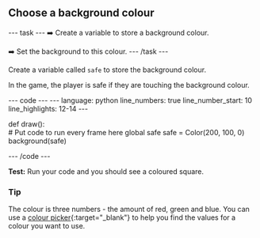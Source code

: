 <h2 class="c-project-heading--task">Choose a background colour</h2>

--- task ---
➡️ Create a variable to store a background colour.

➡️ Set the background to this colour.
--- /task --- 
 
Create a variable called `safe` to store the background colour.

In the game, the player is safe if they are touching the background colour. 

<div class="c-project-code">
--- code ---
---
language: python
line_numbers: true
line_number_start: 10
line_highlights: 12-14
---
 
def draw():   
    # Put code to run every frame here
    global safe
    safe = Color(200, 100, 0) 
    background(safe) 
  
--- /code ---
</div>

**Test:** Run your code and you should see a coloured square. 

<div class="c-project-callout c-project-callout--tip">

### Tip

The colour is three numbers - the amount of red, green and blue. You can use a [colour picker](https://www.w3schools.com/colors/colors_rgb.asp){:target="_blank"} to help you find the values for a colour you want to use. 

</div>
